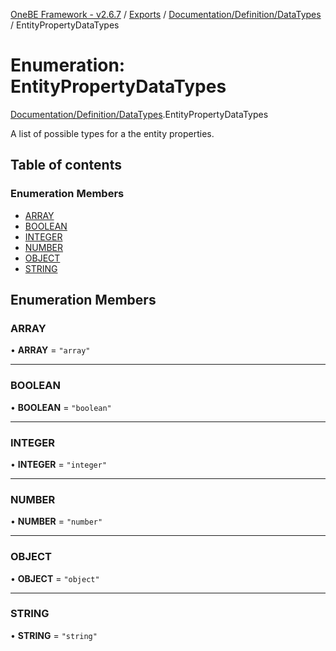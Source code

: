 [OneBE Framework - v2.6.7](../README.md) / [Exports](../modules.md) / [Documentation/Definition/DataTypes](../modules/Documentation_Definition_DataTypes.md) / EntityPropertyDataTypes

# Enumeration: EntityPropertyDataTypes

[Documentation/Definition/DataTypes](../modules/Documentation_Definition_DataTypes.md).EntityPropertyDataTypes

A list of possible types for a the entity properties.

## Table of contents

### Enumeration Members

- [ARRAY](Documentation_Definition_DataTypes.EntityPropertyDataTypes.md#array)
- [BOOLEAN](Documentation_Definition_DataTypes.EntityPropertyDataTypes.md#boolean)
- [INTEGER](Documentation_Definition_DataTypes.EntityPropertyDataTypes.md#integer)
- [NUMBER](Documentation_Definition_DataTypes.EntityPropertyDataTypes.md#number)
- [OBJECT](Documentation_Definition_DataTypes.EntityPropertyDataTypes.md#object)
- [STRING](Documentation_Definition_DataTypes.EntityPropertyDataTypes.md#string)

## Enumeration Members

### ARRAY

• **ARRAY** = ``"array"``

___

### BOOLEAN

• **BOOLEAN** = ``"boolean"``

___

### INTEGER

• **INTEGER** = ``"integer"``

___

### NUMBER

• **NUMBER** = ``"number"``

___

### OBJECT

• **OBJECT** = ``"object"``

___

### STRING

• **STRING** = ``"string"``
